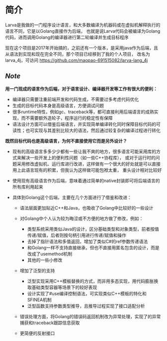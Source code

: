 # **简介**

Larva是我做的一门程序设计语言，和大多数编译为机器码或在虚拟机解释执行的语言不同，它是以Golang直接作为后端，
也就是说Larva代码会被编译为Golang代码，进而调用Golang的编译器进行第二轮编译并生成目标程序

现在这个项目是2017年开始搞的，之前还有一个版本，是采用java作为后端，且从语法到实现和现在完全不同，那个项目已经移到了我的个人项目，
改名为larva_4j，可访问
<https://github.com/maopao-691515082/larva-lang_4j>

## ***Note***

**用一门现成的语言作为后端，对于语言设计、编译器开发等工作有很大的便利：**

* 编译器只需要注重前端开发和代码生成，不需要过多考虑代码优化
* 生成的目标代码本身是高级语言，方便调试问题
* 很多runtime特性，例如gc、traceback等，都可直接利用后端语言的成熟实现，而不需要额外造轮子，程序运行的稳定性有保障
* 语法设计方面可以借鉴后端语言，并实现简单编译转化同时保障目标代码的可读性；也可实现与其差别比较大的语法，然后通过较复杂的编译过程进行转化

**既然目标代码也是高级语言，为何不直接使用它而是另外设计？**

* 现有的高级语言多多少少都有一些让我不爽的地方，很多语言可能采用库的方式来解决一些开发上的便利性问题（如一些C++协程库），
或对于运行时的问题采用修改虚拟机、运行库进行改进，这样做有一个很大的好处就是可以直接用上此语言现有的积累，但我认为这样做可能包袱太重，
重头设计相对比较好

* 使用现有高级语言作为后端，意味着通过简单的native封装即可将后端语言的所有库利用起来

* 具体到Golang这个后端，主要在几个方面进行了借鉴和改进：
    * 语法层面更加贴近C++和Java，也吸收了Golang中比较好的一些设计

    * 对Golang中个人认为较为晦涩或不方便的地方做了修改，例如：
        * 类型系统采用类似Java的设计，区分基础类型和对象类型，前者按值传递/赋值，后者则按句柄引用进行传递/赋值和操作
        * 去掉了指针语法和多值返回，增加了类似C#的ref参数传递语法
        * 和Golang一样不支持直接继承，但也不直接用匿名包含的设计，而是改成了usemethod机制
        * 其他的一些小修改

    * 增加了泛型的支持
        * 泛型实现采用C++模板替换的方式，而非用多态实现，用代码膨胀换取基础类型容器等场景下的较好表现
        * 设计实现了#use编译控制语法，可实现类似C++模板的特化和SFINEA机制
        * 泛型函数支持参数类型推导，且推导过程实现了接口适配分析

    * 错误处理方面，将Golang的错误码返回机制改为异常处理，实现了的异常捕获和traceback跟踪信息获取

    * 更简便的反射接口
